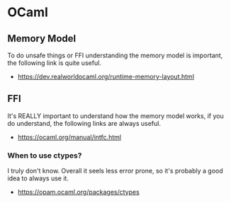 # OCaml

## Memory Model

To do unsafe things or FFI understanding the memory model is important, the following link is quite useful.

- https://dev.realworldocaml.org/runtime-memory-layout.html

## FFI

It's REALLY important to understand how the memory model works, if you do understand, the following links are always useful.

- https://ocaml.org/manual/intfc.html

### When to use ctypes?

I truly don't know. Overall it seels less error prone, so it's probably a good idea to always use it.

- https://opam.ocaml.org/packages/ctypes
